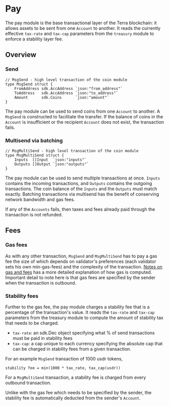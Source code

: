 # Pay

The pay module is the base transactional layer of the Terra blockchain: it allows assets to be sent from one `Account` to another. It reads the currently effective `tax-rate` and `tax-cap` parameters from the `treasury` module to enforce a stability layer fee. 

## Overview

### Send 

```golang
// MsgSend - high level transaction of the coin module
type MsgSend struct {
	FromAddress sdk.AccAddress `json:"from_address"`
	ToAddress   sdk.AccAddress `json:"to_address"`
	Amount      sdk.Coins      `json:"amount"`
}
```

The pay module can be used to send coins from one `Account` to another. A `MsgSend` is constructed to facilitate the transfer. If the balance of coins in the `Account` is insufficient or the recipient `Account` does not exist, the transaction fails. 

### Multisend via batching  

```golang
// MsgMultiSend - high level transaction of the coin module
type MsgMultiSend struct {
	Inputs  []Input  `json:"inputs"`
	Outputs []Output `json:"outputs"`
}
```

The pay module can be used to send multiple transactions at once. `Inputs` contains the incoming transactions, and `Outputs` contains the outgoing transactions. The coin balance of the `Inputs` and the `Outputs` must match exactly. Batching transactions via multisend has the benefit of conserving network bandwidth and gas fees. 

If any of the `Accounts` fails, then taxes and fees already paid through the transaction is not refunded. 

## Fees

### Gas fees

As with any other transaction, `MsgSend` and `MsgMultiSend` has to pay a gas fee the size of which depends on validator's preferences (each validator sets his own min-gas-fees) and the complexity of the transaction. [Notes on gas and fees](../guide/users.md#a-note-on-gas-and-fees) has a more detailed explanation of how gas is computed. Important detail to note here is that gas fees are specified by the sender when the transaction is outbound. 

### Stability fees

Further to the gas fee, the pay module charges a stability fee that is a percentage of the transaction's value. It reads the `tax-rate` and `tax-cap` parameters from the treasury module to compute the amount of stability tax that needs to be charged. 

- `tax-rate`: an sdk.Dec object specifying what % of send transactions must be paid in stability fees
- `tax-cap`: a cap unique to each currency specifying the absolute cap that can be charged in stability fees from a given transaction. 

For an example `MsgSend` transaction of 1000 usdr tokens,

```
stability fee = min(1000 * tax_rate, tax_cap(usdr))
```

For a `MsgMultiSend` transaction, a stability fee is charged from every outbound transaction. 

Unlike with the gas fee which needs to be specified by the sender, the stability fee is automatically deducted from the sender's `Account`. 
